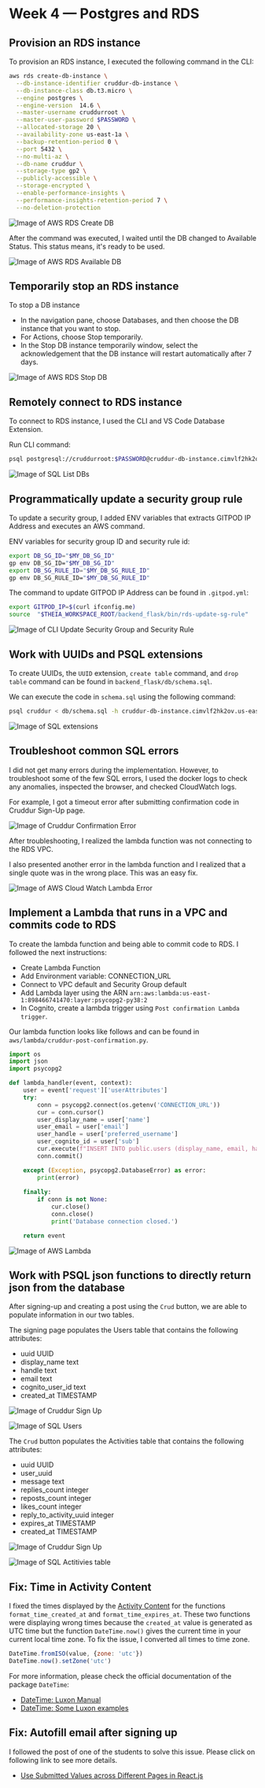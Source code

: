# Week 4 — Postgres and RDS

## Provision an RDS instance

To provision an RDS instance, I executed the following command in the CLI:

```sh
aws rds create-db-instance \
  --db-instance-identifier cruddur-db-instance \
  --db-instance-class db.t3.micro \
  --engine postgres \
  --engine-version  14.6 \
  --master-username cruddurroot \
  --master-user-password $PASSWORD \
  --allocated-storage 20 \
  --availability-zone us-east-1a \
  --backup-retention-period 0 \
  --port 5432 \
  --no-multi-az \
  --db-name cruddur \
  --storage-type gp2 \
  --publicly-accessible \
  --storage-encrypted \
  --enable-performance-insights \
  --performance-insights-retention-period 7 \
  --no-deletion-protection

```

![Image of AWS RDS Create DB](assets/week4/cli-rds-create-db-instance.png)

After the command was executed, I waited until the DB changed to Available Status. This status means, it's ready to be used.

![Image of AWS RDS Available DB](assets/week4/aws-rds-available-db-instance.png)

## Temporarily stop an RDS instance

To stop a DB instance

+ In the navigation pane, choose Databases, and then choose the DB instance that you want to stop.
+ For Actions, choose Stop temporarily.
+ In the Stop DB instance temporarily window, select the acknowledgement that the DB instance will restart automatically after 7 days.

![Image of AWS RDS Stop DB](assets/week4/aws-rds-stopped-db-instance.png)

## Remotely connect to RDS instance

To connect to RDS instance, I used the CLI and VS Code Database Extension.

Run CLI command:

```sh
psql postgresql://cruddurroot:$PASSWORD@cruddur-db-instance.cimvlf2hk2ov.us-east-1.rds.amazonaws.com:5432/cruddur
```

![Image of SQL List DBs](assets/week4/sql-query-list-databases.png)

## Programmatically update a security group rule

To update a security group, I added ENV variables that extracts GITPOD IP Address and executes an AWS command.

ENV variables for security group ID and security rule id:

```sh
export DB_SG_ID="$MY_DB_SG_ID"
gp env DB_SG_ID="$MY_DB_SG_ID"
export DB_SG_RULE_ID="$MY_DB_SG_RULE_ID"
gp env DB_SG_RULE_ID="$MY_DB_SG_RULE_ID"
```

The command to update GITPOD IP Address can be found in `.gitpod.yml`:

```sh
export GITPOD_IP=$(curl ifconfig.me)
source  "$THEIA_WORKSPACE_ROOT/backend_flask/bin/rds-update-sg-rule"
```

![Image of CLI Update Security Group and Security Rule](assets/week4/cli-rds-update-sg-rule.png)

## Work with UUIDs and PSQL extensions

To create UUIDs, the `UUID` extension, `create table` command, and `drop table` command can be found in `backend_flask/db/schema.sql`.

We can execute the code in `schema.sql` using the following command:

```sh
psql cruddur < db/schema.sql -h cruddur-db-instance.cimvlf2hk2ov.us-east-1.rds.amazonaws.com -U cruddurroot
```

![Image of SQL extensions](assets/week4/sql-query-extension-create-table-list-tables.png)

## Troubleshoot common SQL errors

I did not get many errors during the implementation. However, to troubleshoot some of the few SQL errors, I used the docker logs to check any anomalies, inspected the browser, and checked CloudWatch logs.

For example, I got a timeout error after submitting confirmation code in Cruddur Sign-Up page.

![Image of Cruddur Confirmation Error](assets/week4/cruddur-confirmation-page-timeout-error.png)

After troubleshooting, I realized the lambda function was not connecting to the RDS VPC.

I also presented another error in the lambda function and I realized that a single quote was in the wrong place. This was an easy fix.

![Image of AWS Cloud Watch Lambda Error](assets/week4/aws-cloudwatch-log-error.png)

## Implement a Lambda that runs in a VPC and commits code to RDS

To create the lambda function and being able to commit code to RDS. I followed the next instructions:

+ Create Lambda Function
+ Add Environment variable: CONNECTION_URL
+ Connect to VPC default and Security Group default
+ Add Lambda layer using the ARN `arn:aws:lambda:us-east-1:898466741470:layer:psycopg2-py38:2`
+ In Cognito, create a lambda trigger using `Post confirmation Lambda trigger`.

Our lambda function looks like follows and can be found in `aws/lambda/cruddur-post-confirmation.py`.

```python
import os
import json
import psycopg2

def lambda_handler(event, context):
    user = event['request']['userAttributes']
    try:
        conn = psycopg2.connect(os.getenv('CONNECTION_URL'))
        cur = conn.cursor()
        user_display_name = user['name']
        user_email = user['email']
        user_handle = user['preferred_username']
        user_cognito_id = user['sub']
        cur.execute(f"INSERT INTO public.users (display_name, email, handle, cognito_user_id) VALUES('{user_display_name}', '{user_email}', '{user_handle}', '{user_cognito_id}')")
        conn.commit() 

    except (Exception, psycopg2.DatabaseError) as error:
        print(error)
        
    finally:
        if conn is not None:
            cur.close()
            conn.close()
            print('Database connection closed.')

    return event
```

![Image of AWS Lambda](assets/week4/aws-lambda-post-confirmation.png)

## Work with PSQL json functions to directly return json from the database

After signing-up and creating a post using the `Crud` button, we are able to populate information in our two tables.

The signing page populates the Users table that contains the following attributes:

+ uuid UUID
+ display_name text
+ handle text
+ email text
+ cognito_user_id text
+ created_at TIMESTAMP

![Image of Cruddur Sign Up](assets/week4/cruddur-signup.png)

![Image of SQL Users](assets/week4/sql-query-users-table.png)

The `Crud` button populates the Activities table that contains the following attributes:

+ uuid UUID
+ user_uuid
+ message text
+ replies_count integer
+ reposts_count integer
+ likes_count integer
+ reply_to_activity_uuid integer
+ expires_at TIMESTAMP
+ created_at TIMESTAMP

![Image of Cruddur Sign Up](assets/week4/cruddur-create-activity.png)

![Image of SQL Actitivies table](assets/week4/sql-query-actitivies-table.png)

## Fix: Time in Activity Content

I fixed the times displayed by the [Activity Content](https://github.com/arm-diaz/aws-bootcamp-cruddur-2023/blob/main/frontend-react-js/src/components/ActivityContent.js) for the functions `format_time_created_at` and `format_time_expires_at`. These two functions were displaying wrong times because the  `created_at` value is generated as UTC time but the function `DateTime.now()` gives the current time in your current local time zone. To fix the issue, I converted all times to time zone.

```javascript
DateTime.fromISO(value, {zone: 'utc'})
DateTime.now().setZone('utc')
```

For more information, please check the official documentation of the package `DateTime`:

+ [DateTime: Luxon Manual](https://moment.github.io/luxon/docs/class/src/datetime.js~DateTime.html#static-method-fromISO)
+ [DateTime: Some Luxon examples](https://moment.github.io/luxon/demo/global.html)

## Fix: Autofill email after signing up

I followed the post of one of the students to solve this issue. Please click on following link to see more details.

+ [Use Submitted Values across Different Pages in React.js](https://abdassalam.hashnode.dev/use-submitted-values-across-different-pages-in-reactjs)